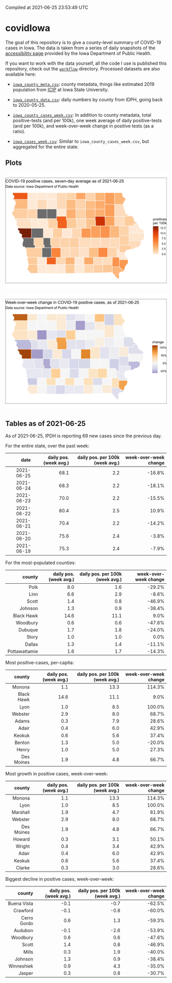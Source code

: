Compiled at 2021-06-25 23:53:49 UTC

<!-- README.md is generated from README.Rmd. Please edit that file -->

# covidIowa

<!-- badges: start -->

<!-- badges: end -->

The goal of this repository is to give a county-level summary of
COVID-19 cases in Iowa. The data is taken from a series of daily
snapshots of the [accessibility
page](https://coronavirus.iowa.gov/pages/access) provided by the Iowa
Department of Public Health.

If you want to work with the data yourself, all the code I use is
published this repository, check out the [`workflow`](workflow)
directory. Processed datasets are also available here:

  - [`iowa_county_meta.csv`](https://raw.githubusercontent.com/ijlyttle/covidIowa/master/workflow/data/99-publish/iowa_county_meta.csv):
    county metadata, things like estimated 2019 population from
    [ICIP](https://www.icip.iastate.edu/tables/population/counties-estimates)
    at Iowa State University.

  - [`iowa_county_data.csv`](https://raw.githubusercontent.com/ijlyttle/covidIowa/master/workflow/data/99-publish/iowa_county_data.csv):
    daily numbers by county from IDPH, going back to 2020-05-25.

  - [`iowa_county_cases_week.csv`](https://raw.githubusercontent.com/ijlyttle/covidIowa/master/workflow/data/99-publish/iowa_county_data.csv):
    In addition to county metadata, total positive-tests (and per 100k),
    one week average of daily positive-tests (and per 100k), and
    week-over-week change in positive tests (as a ratio).

  - [`iowa_cases_week.csv`](https://raw.githubusercontent.com/ijlyttle/covidIowa/master/workflow/data/99-publish/iowa_cases_week.csv):
    Similar to `iowa_county_cases_week.csv`, but aggregated for the
    entire state.

## Plots

![](workflow/data/99-publish/iowa_cases.png)

![](workflow/data/99-publish/iowa_change.png)

## Tables as of 2021-06-25

As of 2021-06-25, IPDH is reporting 69 new cases since the previous day.

For the entire state, over the past week:

|       date | daily pos. (week avg.) | daily pos. per 100k (week avg.) | week-over-week change |
| ---------: | ---------------------: | ------------------------------: | --------------------: |
| 2021-06-25 |                   68.1 |                             2.2 |               \-16.8% |
| 2021-06-24 |                   68.3 |                             2.2 |               \-18.1% |
| 2021-06-23 |                   70.0 |                             2.2 |               \-15.5% |
| 2021-06-22 |                   80.4 |                             2.5 |                 10.9% |
| 2021-06-21 |                   70.4 |                             2.2 |               \-14.2% |
| 2021-06-20 |                   75.6 |                             2.4 |                \-3.8% |
| 2021-06-19 |                   75.3 |                             2.4 |                \-7.9% |

For the most-populated counties:

|        county | daily pos. (week avg.) | daily pos. per 100k (week avg.) | week-over-week change |
| ------------: | ---------------------: | ------------------------------: | --------------------: |
|          Polk |                    8.0 |                             1.6 |               \-29.2% |
|          Linn |                    6.6 |                             2.9 |                \-8.6% |
|         Scott |                    1.4 |                             0.8 |               \-46.9% |
|       Johnson |                    1.3 |                             0.9 |               \-38.4% |
|    Black Hawk |                   14.6 |                            11.1 |                  9.0% |
|      Woodbury |                    0.6 |                             0.6 |               \-47.6% |
|       Dubuque |                    1.7 |                             1.8 |               \-24.0% |
|         Story |                    1.0 |                             1.0 |                  0.0% |
|        Dallas |                    1.3 |                             1.4 |               \-11.1% |
| Pottawattamie |                    1.6 |                             1.7 |               \-14.3% |

Most positive-cases, per-capita:

|     county | daily pos. (week avg.) | daily pos. per 100k (week avg.) | week-over-week change |
| ---------: | ---------------------: | ------------------------------: | --------------------: |
|     Monona |                    1.1 |                            13.3 |                114.3% |
| Black Hawk |                   14.6 |                            11.1 |                  9.0% |
|       Lyon |                    1.0 |                             8.5 |                100.0% |
|    Webster |                    2.9 |                             8.0 |                 68.7% |
|      Adams |                    0.3 |                             7.9 |                 28.6% |
|      Adair |                    0.4 |                             6.0 |                 42.9% |
|     Keokuk |                    0.6 |                             5.6 |                 37.4% |
|     Benton |                    1.3 |                             5.0 |               \-20.0% |
|      Henry |                    1.0 |                             5.0 |                 27.3% |
| Des Moines |                    1.9 |                             4.8 |                 66.7% |

Most growth in positive cases, week-over-week:

|     county | daily pos. (week avg.) | daily pos. per 100k (week avg.) | week-over-week change |
| ---------: | ---------------------: | ------------------------------: | --------------------: |
|     Monona |                    1.1 |                            13.3 |                114.3% |
|       Lyon |                    1.0 |                             8.5 |                100.0% |
|   Marshall |                    1.9 |                             4.7 |                 81.9% |
|    Webster |                    2.9 |                             8.0 |                 68.7% |
| Des Moines |                    1.9 |                             4.8 |                 66.7% |
|     Howard |                    0.3 |                             3.1 |                 50.1% |
|     Wright |                    0.4 |                             3.4 |                 42.9% |
|      Adair |                    0.4 |                             6.0 |                 42.9% |
|     Keokuk |                    0.6 |                             5.6 |                 37.4% |
|     Clarke |                    0.3 |                             3.0 |                 28.6% |

Biggest decline in positive cases, week-over-week:

|      county | daily pos. (week avg.) | daily pos. per 100k (week avg.) | week-over-week change |
| ----------: | ---------------------: | ------------------------------: | --------------------: |
| Buena Vista |                  \-0.1 |                           \-0.7 |               \-62.5% |
|    Crawford |                  \-0.1 |                           \-0.8 |               \-60.0% |
| Cerro Gordo |                    0.6 |                             1.3 |               \-59.3% |
|     Audubon |                  \-0.1 |                           \-2.6 |               \-53.9% |
|    Woodbury |                    0.6 |                             0.6 |               \-47.6% |
|       Scott |                    1.4 |                             0.8 |               \-46.9% |
|       Mills |                    0.3 |                             1.9 |               \-40.0% |
|     Johnson |                    1.3 |                             0.9 |               \-38.4% |
|  Winneshiek |                    0.9 |                             4.3 |               \-35.0% |
|      Jasper |                    0.3 |                             0.8 |               \-30.7% |
